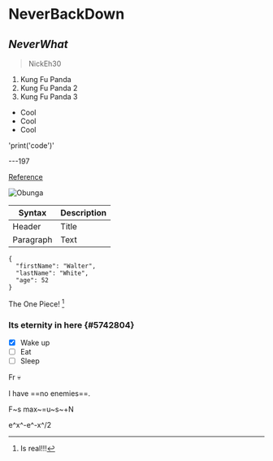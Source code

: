 # **NeverBackDown**
## *NeverWhat*
> NickEh30

1. Kung Fu Panda
2. Kung Fu Panda 2
3. Kung Fu Panda 3

- Cool
- Cool
- Cool

'print('code')'

---197

[Reference](https://github.com/BlankAsian/NeverBackDown)

![Obunga](https://static.wikia.nocookie.net/evade-nextbot/images/7/75/Obunga.png/revision/latest?cb=20230312113830)

| Syntax | Description |
| ----------- | ----------- |
| Header | Title |
| Paragraph | Text |

```
{
  "firstName": "Walter",
  "lastName": "White",
  "age": 52
}
```
The One Piece! [^1]

[^1]: Is real!!!

### Its eternity in here {#5742804}

-[x] Wake up
-[ ] Eat
-[ ] Sleep

Fr :skull:

I have ==no enemies==.

F~s max~=u~s~+N

e^x^-e^-x^/2